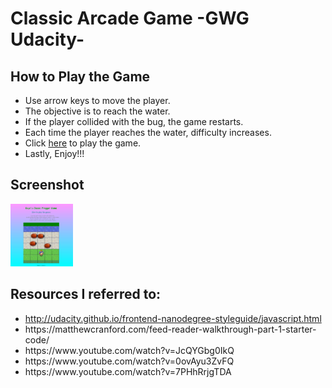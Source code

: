 
<h1> Classic Arcade Game -GWG Udacity- </h1>

<h2> How to Play the Game </h2>
<ul>
	<li> Use arrow keys to move the player.</li>
	<li> The objective is to reach the water.</li>
	<li> If the player collided with the bug, the game restarts.</li>
	<li> Each time the player reaches the water, difficulty increases.</li>
	<li> Click <a href="https://kayezhie.github.io/Arcade-Game/">here</a> to play the game.</li>
	<li> Lastly, Enjoy!!!</li>
</ul>

<h2> Screenshot </h2>
<img src="images/demo.png" alt="Frogger Demo" width="100px" height="100px">

<h2> Resources I referred to: </h2>
<ul>
	<li><a href="http://udacity.github.io/frontend-nanodegree-styleguide/javascript.html">
	http://udacity.github.io/frontend-nanodegree-styleguide/javascript.html</a></li>
	<li><a href="https://matthewcranford.com/feed-reader-walkthrough-part-1-starter-code/"></a>
	https://matthewcranford.com/feed-reader-walkthrough-part-1-starter-code/</li>
	<li><a href="https://www.youtube.com/watch?v=JcQYGbg0IkQ"></a>
	https://www.youtube.com/watch?v=JcQYGbg0IkQ</li>
	<li><a href="https://www.youtube.com/watch?v=0ovAyu3ZvFQ"></a>
	https://www.youtube.com/watch?v=0ovAyu3ZvFQ</li>
	<li><a href="https://www.youtube.com/watch?v=7PHhRrjgTDA"></a>
	https://www.youtube.com/watch?v=7PHhRrjgTDA</li>
</ul>